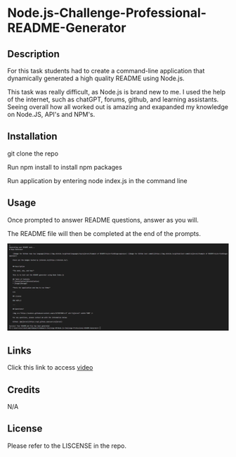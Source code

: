# Node.js-Challenge-Professional-README-Generator

## Description

For this task students had to create a command-line application that dynamically generated a high quality README using Node.js.

This task was really difficult, as Node.js is brand new to me. I used the help of the internet, such as chatGPT, forums, github, and learning assistants. Seeing overall how all worked out is amazing and exapanded my knowledge on Node.JS, API's and NPM's. 

## Installation

git clone the repo

Run npm install to install npm packages 

Run application by entering node index.js in the command line

## Usage

Once prompted to answer README questions, answer as you will.

The README file will then be completed at the end of the prompts. 

![alt text](https://github.com/ajjeroni/Node.js-Challenge-Professional-README-Generator/blob/a87243eba88d0ec84955c526dcc6c640db466d62/Screenshot%202023-05-14%20105722.png)

## Links

Click this link to access [video](https://drive.google.com/file/d/1icSrTOWiL1lve88WU0sWeF4RuWVRXF_5/view)

## Credits

N/A

## License 

Please refer to the LISCENSE in the repo.
